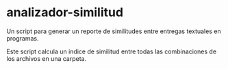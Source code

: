 # analizador-similitud
Un script para generar un reporte de similitudes entre entregas textuales en programas.

Este script calcula un indice de similitud entre todas las combinaciones de los 
archivos en una carpeta.

